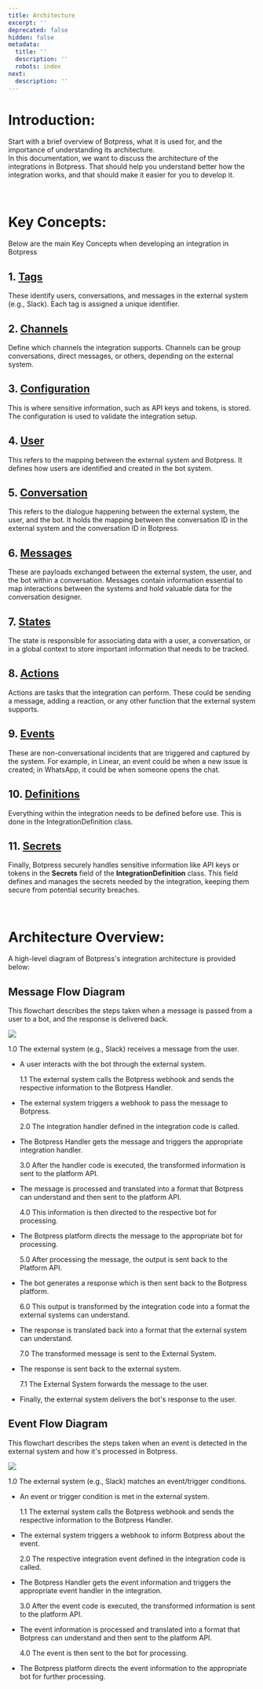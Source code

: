 ```yaml
---
title: Architecture
excerpt: ''
deprecated: false
hidden: false
metadata:
  title: ''
  description: ''
  robots: index
next:
  description: ''
---
```

# Introduction:

Start with a brief overview of Botpress, what it is used for, and the importance of understanding its architecture.  
In this documentation, we want to discuss the architecture of the integrations in Botpress. That should help you understand better how the integration works, and that should make it easier for you to develop it.

<br />

# Key Concepts:

Below are the main Key Concepts when developing an integration in Botpress

## 1. [Tags](../docs/tags)

These identify users, conversations, and messages in the external system (e.g., Slack). Each tag is assigned a unique identifier.

## 2. [Channels](../docs/channels)

Define which channels the integration supports. Channels can be group conversations, direct messages, or others, depending on the external system.

## 3. [Configuration](../docs/configuration)

This is where sensitive information, such as API keys and tokens, is stored. The configuration is used to validate the integration setup.

## 4. [User](../docs/user)

This refers to the mapping between the external system and Botpress. It defines how users are identified and created in the bot system.

## 5. [Conversation](../docs/conversation)

This refers to the dialogue happening between the external system, the user, and the bot. It holds the mapping between the conversation ID in the external system and the conversation ID in Botpress.

## 6. [Messages](../docs/messages)

These are payloads exchanged between the external system, the user, and the bot within a conversation. Messages contain information essential to map interactions between the systems and hold valuable data for the conversation designer.

## 7. [States](../docs/states)

The state is responsible for associating data with a user, a conversation, or in a global context to store important information that needs to be tracked.

## 8. [Actions](../docs/actions)

Actions are tasks that the integration can perform. These could be sending a message, adding a reaction, or any other function that the external system supports.

## 9. [Events](../docs/events)

These are non-conversational incidents that are triggered and captured by the system. For example, in Linear, an event could be when a new issue is created; in WhatsApp, it could be when someone opens the chat.

## 10. [Definitions](../docs/definitions)

Everything within the integration needs to be defined before use. This is done in the IntegrationDefinition class.

## 11. [Secrets](../docs/secrets)

Finally, Botpress securely handles sensitive information like API keys or tokens in the **Secrets** field of the **IntegrationDefinition** class. This field defines and manages the secrets needed by the integration, keeping them secure from potential security breaches.

<br />

# Architecture Overview:

A high-level diagram of Botpress's integration architecture is provided below:

## Message Flow Diagram

This flowchart describes the steps taken when a message is passed from a user to a bot, and the response is delivered back.

![](https://files.readme.io/ae304a3-image.png)

1.0 The external system (e.g., Slack) receives a message from the user.

- A user interacts with the bot through the external system.

  1.1 The external system calls the Botpress webhook and sends the respective information to the Botpress Handler.

- The external system triggers a webhook to pass the message to Botpress.

  2.0 The integration handler defined in the integration code is called.

- The Botpress Handler gets the message and triggers the appropriate integration handler.

  3.0 After the handler code is executed, the transformed information is sent to the platform API.

- The message is processed and translated into a format that Botpress can understand and then sent to the platform API.

  4.0 This information is then directed to the respective bot for processing.

- The Botpress platform directs the message to the appropriate bot for processing.

  5.0 After processing the message, the output is sent back to the Platform API.

- The bot generates a response which is then sent back to the Botpress platform.

  6.0 This output is transformed by the integration code into a format the external systems can understand.

- The response is translated back into a format that the external system can understand.

  7.0 The transformed message is sent to the External System.

- The response is sent back to the external system.

  7.1 The External System forwards the message to the user.

- Finally, the external system delivers the bot's response to the user.

## Event Flow Diagram

This flowchart describes the steps taken when an event is detected in the external system and how it's processed in Botpress.

![](https://files.readme.io/ce4be19-image.png)

1.0 The external system (e.g., Slack) matches an event/trigger conditions.

- An event or trigger condition is met in the external system.

  1.1 The external system calls the Botpress webhook and sends the respective information to the Botpress Handler.

- The external system triggers a webhook to inform Botpress about the event.

  2.0 The respective integration event defined in the integration code is called.

- The Botpress Handler gets the event information and triggers the appropriate event handler in the integration.

  3.0 After the event code is executed, the transformed information is sent to the platform API.

- The event information is processed and translated into a format that Botpress can understand and then sent to the platform API.

  4.0 The event is then sent to the bot for processing.

- The Botpress platform directs the event information to the appropriate bot for further processing.